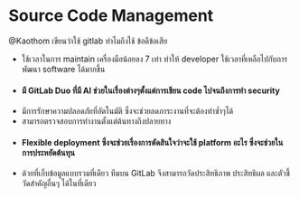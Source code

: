 # Source Code Management

@Kaothom เขียนว่าใช้ gitlab ทำไมถึงใช้ ข้อดีข้อเสีย

* ใช้เวลาในการ maintain เครื่องมือน้อยลง 7 เท่า ทำให้ developer ใช้เวลาที่เหลือไปกับการพัฒนา software ได้มากขึ้น
* #### มี GitLab Duo ที่มี AI ช่วยในเรื่องต่างๆตั้งแต่การเขียน code ไปจนถึงการทำ security
* มีการรักษาความปลอดภัยที่อัตโนมัติ ซึ่งจะช่วยลดภาระงานที่จะต้องทำซ้ำๆได้
* สามารถตรวจสอบการทำงานตั้งแต่ต้นทางถึงปลายทาง
* #### Flexible deployment ซึ่งจะช่วยเรื่องการตัดสินใจว่าจะใช้ platform อะไร ซึ่งจะช่วยในการประหยัดต้นทุน
* ด้วยที่เก็บข้อมูลแบบรวมที่เดียว ทีมบน GitLab จึงสามารถวัดประสิทธิภาพ ประสิทธิผล และตัวชี้วัดสำคัญอื่นๆ ได้ในที่เดียว
